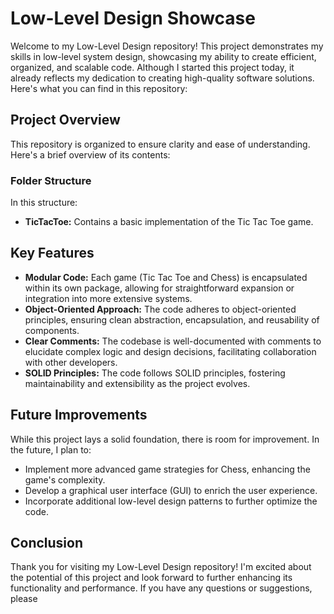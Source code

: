 # Low-Level Design Showcase

Welcome to my Low-Level Design repository! This project demonstrates my skills in low-level system design, showcasing my ability to create efficient, organized, and scalable code. Although I started this project today, it already reflects my dedication to creating high-quality software solutions. Here's what you can find in this repository:

## Project Overview

This repository is organized to ensure clarity and ease of understanding. Here's a brief overview of its contents:

### Folder Structure


In this structure:

- **TicTacToe:** Contains a basic implementation of the Tic Tac Toe game.

## Key Features

- **Modular Code:** Each game (Tic Tac Toe and Chess) is encapsulated within its own package, allowing for straightforward expansion or integration into more extensive systems.
- **Object-Oriented Approach:** The code adheres to object-oriented principles, ensuring clean abstraction, encapsulation, and reusability of components.
- **Clear Comments:** The codebase is well-documented with comments to elucidate complex logic and design decisions, facilitating collaboration with other developers.
- **SOLID Principles:** The code follows SOLID principles, fostering maintainability and extensibility as the project evolves.

## Future Improvements

While this project lays a solid foundation, there is room for improvement. In the future, I plan to:

- Implement more advanced game strategies for Chess, enhancing the game's complexity.
- Develop a graphical user interface (GUI) to enrich the user experience.
- Incorporate additional low-level design patterns to further optimize the code.

## Conclusion

Thank you for visiting my Low-Level Design repository! I'm excited about the potential of this project and look forward to further enhancing its functionality and performance. If you have any questions or suggestions, please
